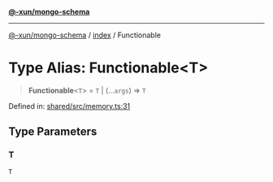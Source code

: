 [**@-xun/mongo-schema**](../../README.md)

***

[@-xun/mongo-schema](../../README.md) / [index](../README.md) / Functionable

# Type Alias: Functionable\<T\>

> **Functionable**\<`T`\> = `T` \| (...`args`) => `T`

Defined in: [shared/src/memory.ts:31](https://github.com/Xunnamius/mongo-utils/blob/dc008237cea91d9e0ab0ac3c2601605520a63c0f/packages/shared/src/memory.ts#L31)

## Type Parameters

### T

`T`
